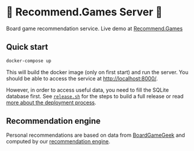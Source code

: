 # 🎲 Recommend.Games Server 🚀

Board game recommendation service. Live demo at
[Recommend.Games](https://recommend.games/)

## Quick start

```bash
docker-compose up
```

This will build the docker image (only on first start) and run the server.
You should be able to access the service at
[http://localhost:8000/](http://localhost:8000/).

However, in order to access useful data, you need to fill the SQLite database
first. See [`release.sh`](release.sh) for the steps to build a full release or
read [more about the deployment process](DEPLOY.md).

## Recommendation engine

Personal recommendations are based on data from
[BoardGameGeek](https://boardgamegeek.com/) and computed by our
[recommendation engine](https://gitlab.com/recommend.games/board-game-recommender).
